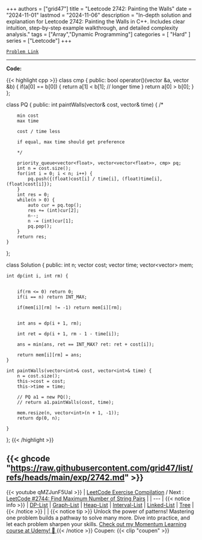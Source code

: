 
+++
authors = ["grid47"]
title = "Leetcode 2742: Painting the Walls"
date = "2024-11-01"
lastmod = "2024-11-06"
description = "In-depth solution and explanation for Leetcode 2742: Painting the Walls in C++. Includes clear intuition, step-by-step example walkthrough, and detailed complexity analysis."
tags = ["Array","Dynamic Programming"]
categories = [
    "Hard"
]
series = ["Leetcode"]
+++



[`Problem Link`](https://leetcode.com/problems/painting-the-walls/description/)

---
**Code:**

{{< highlight cpp >}}
class cmp {
    public:
    bool operator()(vector<float> &a, vector<float> &b) {
        if(a[0] == b[0]) {
            return a[1] < b[1]; // longer time
        }
        return a[0] > b[0];
    }
};

class PQ {
public:
    int paintWalls(vector<int>& cost, vector<int>& time) {
        /*
        
        min cost
        max time
        
        cost / time less
        
        if equal, max time should get preference
        
        */
        
        priority_queue<vector<float>, vector<vector<float>>, cmp> pq;
        int n = cost.size();
        for(int i = 0; i < n; i++) {
            pq.push({(float)cost[i] / time[i], (float)time[i], (float)cost[i]});
        }
        int res = 0;
        while(n > 0) {
            auto cur = pq.top();
            res += (int)cur[2];
            n--;
            n -= (int)cur[1];
            pq.pop();
        }
        return res;
    }
};

class Solution {
public:
    int n;
    vector<int> cost;
    vector<int> time;
    vector<vector<int>> mem;

    int dp(int i, int rm) {
        
        
        if(rm <= 0) return 0;
        if(i == n) return INT_MAX;
        
        if(mem[i][rm] != -1) return mem[i][rm];
        
        
        int ans = dp(i + 1, rm);
        
        int ret = dp(i + 1, rm - 1 - time[i]);
        
        ans = min(ans, ret == INT_MAX? ret: ret + cost[i]);
        
        return mem[i][rm] = ans;
    }
    
    int paintWalls(vector<int>& cost, vector<int>& time) {
        n = cost.size();
        this->cost = cost;
        this->time = time;
        
        // PQ a1 = new PQ();
        // return a1.paintWalls(cost, time);

        mem.resize(n, vector<int>(n + 1, -1));
        return dp(0, n);
    
    }
};
{{< /highlight >}}

{{< ghcode "https://raw.githubusercontent.com/grid47/list/refs/heads/main/exp/2742.md" >}}
---
{{< youtube qMZJunF5UaI >}}
| [LeetCode Exercise Compilation](https://grid47.xyz/leetcode/) / Next : [LeetCode #2744: Find Maximum Number of String Pairs](https://grid47.xyz/posts/leetcode_2744) |
| --- |
{{< notice info >}}
| [DP-List](https://grid47.xyz/lists/dp/) | [Graph-List](https://grid47.xyz/lists/graph/) | [Heap-List](https://grid47.xyz/lists/heap/) | [Interval-List](https://grid47.xyz/lists/interval/) | [Linked-List](https://grid47.xyz/lists/ll/) | [Tree](https://grid47.xyz/lists/tree/) |
{{< /notice >}}
| |
{{< notice tip >}}
Unlock the power of patterns! Mastering one problem builds a pathway to solve many more. Dive into practice, and let each problem sharpen your skills. [Check out my Momentum Learning course at Udemy! 🚀 ](https://www.udemy.com/course/algorithms-and-data-structures-in-cpp/)
{{< /notice >}}
Coupen: {{< clip "coupen" >}}
